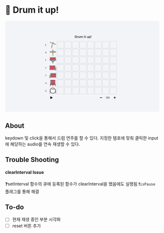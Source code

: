 # 🥁 Drum it up!

![Drum it up](./img/Readme.png)

## About

keydown 및 click을 통해서 드럼 연주를 할 수 있다.
지정한 템포에 맞춰 클릭한 input에 해당하는 audio를 연속 재생할 수 있다.

## Trouble Shooting

#### clearInterval Issue

❓setInterval 함수의 큐에 등록된 함수가 clearInterval을 했음에도 실행됨
❗️`isPause` 플래그를 통해 해결

## To-do

- [ ] 현재 재생 중인 부분 시각화
- [ ] reset 버튼 추가
